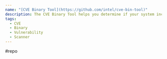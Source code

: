 ```yaml
---
name: "[CVE Binary Tool](https://github.com/intel/cve-bin-tool)"
description: The CVE Binary Tool helps you determine if your system includes known vulnerabilities. You can scan binaries for over 200 common, vulnerable components (openssl, libpng, libxml2, expat and others), or if you know the components used, you can get a list of known vulnerabilities associated with an SBOM or a list of components and versions.
tags:
  - CVE
  - Binary
  - Vulnerability
  - Scanner
---
```

#repo